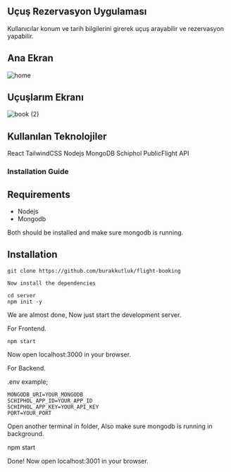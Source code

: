 ## Uçuş Rezervasyon Uygulaması 
Kullanıcılar konum ve tarih bilgilerini girerek uçuş arayabilir ve rezervasyon yapabilir.

## Ana Ekran
![home](https://github.com/user-attachments/assets/14f143ea-4f1d-4ec7-a2a4-08659317ef39)

## Uçuşlarım Ekranı
![book (2)](https://github.com/user-attachments/assets/e43b7fe9-c281-462d-969f-ee0796b19123)

## Kullanılan Teknolojiler
React TailwindCSS Nodejs MongoDB Schiphol PublicFlight API

### Installation Guide

## Requirements
* Nodejs
* Mongodb 

Both should be installed and make sure mongodb is running.

## Installation
```
git clone https://github.com/burakkutluk/flight-booking

Now install the dependencies

cd server
npm init -y
```
We are almost done, Now just start the development server.

For Frontend.
```
npm start
```
Now open localhost:3000 in your browser.

For Backend.

.env example;
```
MONGODB_URI=YOUR_MONGODB 
SCHIPHOL_APP_ID=YOUR_APP_ID
SCHIPHOL_APP_KEY=YOUR_API_KEY
PORT=YOUR_PORT
```

Open another terminal in folder, Also make sure mongodb is running in background.

npm start

Done! Now open localhost:3001 in your browser.
